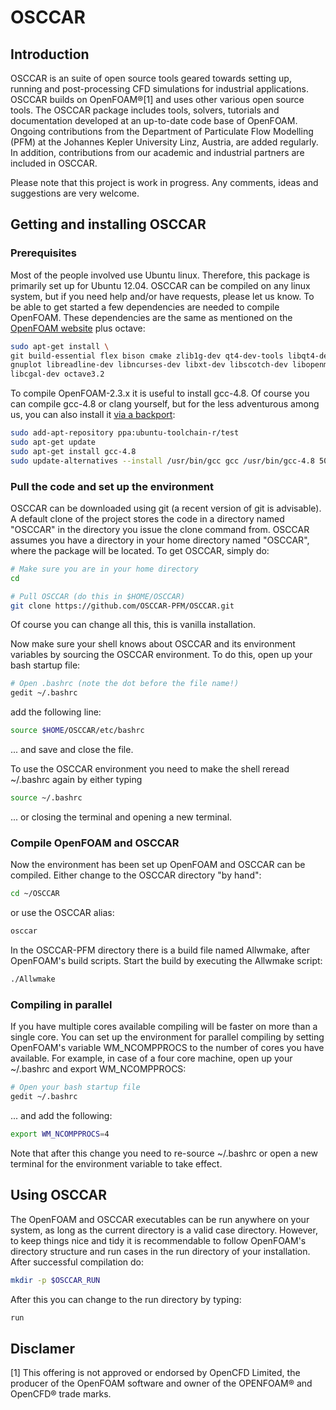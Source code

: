 # OSCCAR
## Introduction
OSCCAR is an suite of open source tools geared towards setting up, running and post-processing CFD simulations for industrial applications. OSCCAR builds on OpenFOAM®[1] and uses other various open source tools. The OSCCAR package includes tools, solvers, tutorials and documentation developed at an up-to-date code base of OpenFOAM. Ongoing contributions from the Department of Particulate Flow Modelling (PFM) at the Johannes Kepler University Linz, Austria, are added regularly. In addition, contributions from our academic and industrial partners are included in OSCCAR.

Please note that this project is work in progress. Any comments, ideas and suggestions are very welcome.

## Getting and installing OSCCAR
### Prerequisites
Most of the people involved use Ubuntu linux. Therefore, this package is primarily set up for Ubuntu 12.04. OSCCAR can be compiled on any linux system, but if you need help and/or have requests, please let us know.
To be able to get started a few dependencies are needed to compile OpenFOAM. These dependencies are the same as mentioned on the [OpenFOAM website](http://www.openfoam.org/download/git.php) plus octave:
```bash
sudo apt-get install \
git build-essential flex bison cmake zlib1g-dev qt4-dev-tools libqt4-dev \
gnuplot libreadline-dev libncurses-dev libxt-dev libscotch-dev libopenmpi-dev \
libcgal-dev octave3.2
```
To compile OpenFOAM-2.3.x it is useful to install gcc-4.8. Of course you can compile gcc-4.8 or clang yourself, but for the less adventurous among us, you can also install it [via a backport](http://askubuntu.com/questions/271388/how-to-install-gcc-4-8-in-ubuntu-12-04-from-the-terminal):
```bash
sudo add-apt-repository ppa:ubuntu-toolchain-r/test
sudo apt-get update
sudo apt-get install gcc-4.8
sudo update-alternatives --install /usr/bin/gcc gcc /usr/bin/gcc-4.8 50
```

### Pull the code and set up the environment
OSCCAR can be downloaded using git (a recent version of git is advisable). A default clone of the project stores the code in a directory named "OSCCAR" in the directory you issue the clone command from. OSCCAR assumes you have a directory in your home directory named "OSCCAR", where the package will be located. To get OSCCAR, simply do:
```bash
# Make sure you are in your home directory
cd

# Pull OSCCAR (do this in $HOME/OSCCAR)
git clone https://github.com/OSCCAR-PFM/OSCCAR.git
```
Of course you can change all this, this is vanilla installation. 

Now make sure your shell knows about OSCCAR and its environment variables by sourcing the OSCCAR environment. To do this, open up your bash startup file:
```bash
# Open .bashrc (note the dot before the file name!)
gedit ~/.bashrc
```
add the following line:
```bash
source $HOME/OSCCAR/etc/bashrc
```
... and save and close the file.

To use the OSCCAR environment you need to make the shell reread ~/.bashrc again by either typing
```bash
source ~/.bashrc
```
... or closing the terminal and opening a new terminal.

### Compile OpenFOAM and OSCCAR
Now the environment has been set up OpenFOAM and OSCCAR can be compiled. Either change to the OSCCAR directory "by hand":
```bash
cd ~/OSCCAR
```
or use the OSCCAR alias:
```bash
osccar
```
In the OSCCAR-PFM directory there is a build file named Allwmake, after OpenFOAM's build scripts. Start the build by executing the Allwmake script:
```bash
./Allwmake
```

### Compiling in parallel
If you have multiple cores available compiling will be faster on more than a single core. You can set up the environment for parallel compiling by setting OpenFOAM's variable WM_NCOMPPROCS to the number of cores you have available. For example, in case of a four core machine, open up your ~/.bashrc and export WM_NCOMPPROCS:
```bash
# Open your bash startup file
gedit ~/.bashrc
```
... and add the following:
```bash
export WM_NCOMPPROCS=4
```
Note that after this change you need to re-source ~/.bashrc or open a new terminal for the environment variable to take effect.

## Using OSCCAR
The OpenFOAM and OSCCAR executables can be run anywhere on your system, as long as the current directory is a valid case directory. However, to keep things nice and tidy it is recommendable to follow OpenFOAM's directory structure and run cases in the run directory of your installation. After successful compilation do:
```bash
mkdir -p $OSCCAR_RUN
```
After this you can change to the run directory by typing:
```bash
run
```



## Disclamer
[1] This offering is not approved or endorsed by OpenCFD Limited, the producer of the OpenFOAM software and owner of the OPENFOAM®  and OpenCFD®  trade marks.
